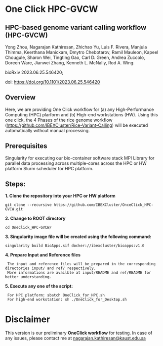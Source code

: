 # One Click HPC-GVCW 

## HPC-based genome variant calling workflow (HPC-GVCW)

Yong Zhou, Nagarajan Kathiresan, Zhichao Yu, Luis F. Rivera, Manjula Thimma, Keerthana Manickam, Dmytro Chebotarov, Ramil Mauleon, Kapeel Chougule, Sharon Wei, Tingting Gao, Carl D. Green, Andrea Zuccolo, Doreen Ware, Jianwei Zhang, Kenneth L. McNally, Rod A. Wing

bioRxiv 2023.06.25.546420; </br>

doi: https://doi.org/10.1101/2023.06.25.546420

## Overview 

 Here, we are providing One Click workflow for (a) any High-Performance Computing (HPC) plarform and (b) High-end workstations (HW).
 Using this one click, the 4 Phases of the rice genome workflow (https://github.com/IBEXCluster/Rice-Variant-Calling) will be executed automatically without manual processing. 
 
## Prerequisites 
 Singularity for executing our bio-container software stack
 MPI Library for parallel data processing across multiple-cores across the HPC or HW platform 
 Slurm scheduler for HPC platform. 

## Steps: 

**1. Clone the repository into your HPC or HW platform**
   
    git clone --recursive https://github.com/IBEXCluster/OnceClick_HPC-GVCW.git
    

**2. Change to ROOT directory**

    cd OneClick_HPC-GVCW/
    
**3. Singularity image file will be created using the following command:**
   
    singularity build BioApps.sif docker://ibexcluster/bioapps:v1.0
   
**4. Prepare Input and Reference files**

     The input and reference files will be prepared in the corresponding directories input/ and ref/ respectively. 
     More informations are availble at input/README and ref/README for better understanding. 
     

**5. Execute any one of the script:**

     For HPC platform: sbatch OneClick_for_HPC.sh
     For high-end workstation: sh ./OneClick_for_Desktop.sh
     

# Disclaimer 

This version is our preliminary **OneClick workflow** for testing. 
In case of any issues, please contact me at nagarajan.kathiresan@kaust.edu.sa 

 
